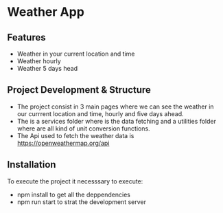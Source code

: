# Weather App

## Features
* Weather in your current location and time
* Weather hourly
* Weather 5 days head

## Project Development & Structure
* The project consist in 3 main pages where we can see the weather in our currrent location and time, hourly and five days ahead. 
* The is a services folder where is the data fetching and a utilities folder where are all kind of unit conversion functions. 
* The Api used to fetch the weather data is https://openweathermap.org/api

## Installation
To execute the project it necesssary to execute:
* npm install to get all the deppendencies
* npm run start to strat the development server







